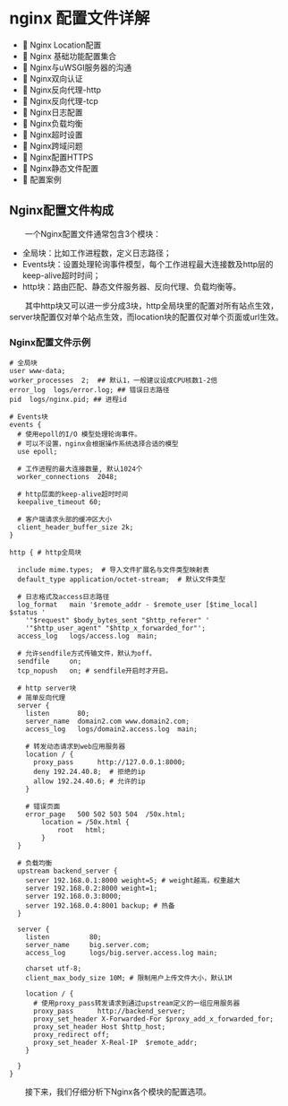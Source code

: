# nginx 配置文件详解

* 📄 Nginx Location配置
* 📄 Nginx 基础功能配置集合
* 📄 Nginx与uWSGI服务器的沟通
* 📄 Nginx双向认证
* 📄 Nginx反向代理-http
* 📄 Nginx反向代理-tcp
* 📄 Nginx日志配置
* 📄 Nginx负载均衡
* 📄 Nginx超时设置
* 📄 Nginx跨域问题
* 📄 Nginx配置HTTPS
* 📄 Nginx静态文件配置
* 📄 配置案例

## Nginx配置文件构成

　　一个Nginx配置文件通常包含3个模块：

* 全局块：比如工作进程数，定义日志路径；
* Events块：设置处理轮询事件模型，每个工作进程最大连接数及http层的keep-alive超时时间；
* http块：路由匹配、静态文件服务器、反向代理、负载均衡等。

　　其中http块又可以进一步分成3块，http全局块里的配置对所有站点生效，server块配置仅对单个站点生效，而location块的配置仅对单个页面或url生效。

### Nginx配置文件示例

```nginx
# 全局块
user www-data;
worker_processes  2;  ## 默认1，一般建议设成CPU核数1-2倍
error_log  logs/error.log; ## 错误日志路径
pid  logs/nginx.pid; ## 进程id

# Events块
events {
  # 使用epoll的I/O 模型处理轮询事件。
  # 可以不设置，nginx会根据操作系统选择合适的模型
  use epoll;
  
  # 工作进程的最大连接数量, 默认1024个
  worker_connections  2048;
  
  # http层面的keep-alive超时时间
  keepalive_timeout 60;
  
  # 客户端请求头部的缓冲区大小
  client_header_buffer_size 2k;
}

http { # http全局块
 
  include mime.types;  # 导入文件扩展名与文件类型映射表
  default_type application/octet-stream;  # 默认文件类型
  
  # 日志格式及access日志路径
  log_format   main '$remote_addr - $remote_user [$time_local]  $status '
    '"$request" $body_bytes_sent "$http_referer" '
    '"$http_user_agent" "$http_x_forwarded_for"';
  access_log   logs/access.log  main;
  
  # 允许sendfile方式传输文件，默认为off。
  sendfile     on;
  tcp_nopush   on; # sendfile开启时才开启。

  # http server块
  # 简单反向代理
  server {
    listen       80;
    server_name  domain2.com www.domain2.com;
    access_log   logs/domain2.access.log  main;
   
    # 转发动态请求到web应用服务器
    location / {
      proxy_pass      http://127.0.0.1:8000;
      deny 192.24.40.8;  # 拒绝的ip
      allow 192.24.40.6; # 允许的ip   
    }
  
    # 错误页面
    error_page   500 502 503 504  /50x.html;
        location = /50x.html {
            root   html;
        }
  }

  # 负载均衡
  upstream backend_server {
    server 192.168.0.1:8000 weight=5; # weight越高，权重越大
    server 192.168.0.2:8000 weight=1;
    server 192.168.0.3:8000;
    server 192.168.0.4:8001 backup; # 热备
  }

  server {
    listen          80;
    server_name     big.server.com;
    access_log      logs/big.server.access.log main;
  
    charset utf-8;
    client_max_body_size 10M; # 限制用户上传文件大小，默认1M

    location / {
      # 使用proxy_pass转发请求到通过upstream定义的一组应用服务器
      proxy_pass      http://backend_server;
      proxy_set_header X-Forwarded-For $proxy_add_x_forwarded_for;
      proxy_set_header Host $http_host;
      proxy_redirect off;
      proxy_set_header X-Real-IP  $remote_addr;
    }
  
  }
}
```

　　接下来，我们仔细分析下Nginx各个模块的配置选项。

　　‍

　　‍
